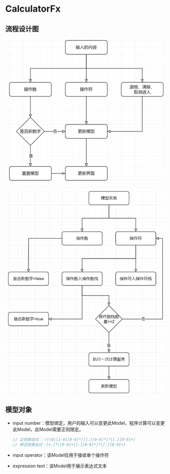 # CalculatorFx

## 流程设计图

![](image-20240706083156817.png)

![](QQ截图20240706083706.png)

## 模型对象

* input number：模型绑定，用户的输入可以变更此Model，程序计算可以变更此Model，此Model需要正则限定。

  ```java
  // 正则表达式：-?((0|[1-9][0-9]*)([.][0-9]*)?|[.][0-9]+)
  // 原正则表达式：[+-]?([0-9]+([.][0-9]*)?|[.][0-9]+)
  ```
  
* input operator：该Model仅用于接收单个操作符

* expression text：该Model用于展示表达式文本
